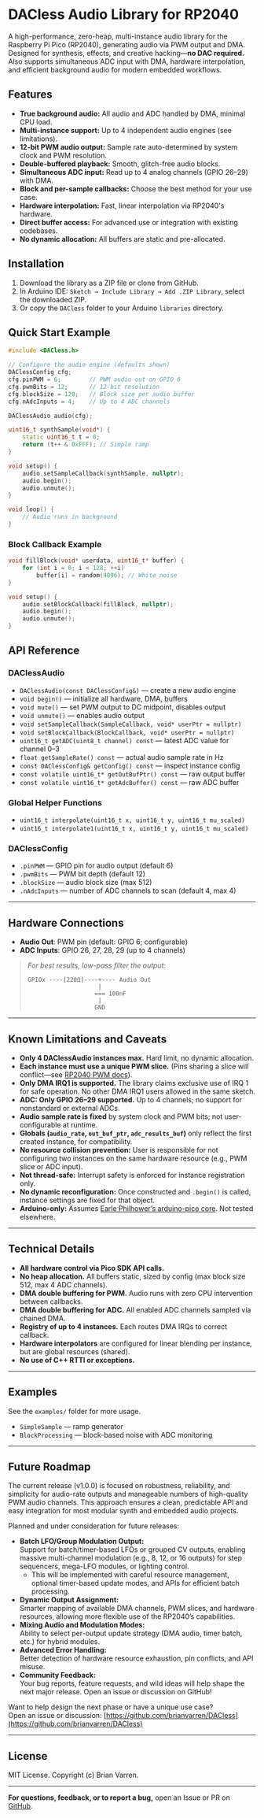 

# DACless Audio Library for RP2040

A high-performance, zero-heap, multi-instance audio library for the Raspberry Pi Pico (RP2040), generating audio via PWM output and DMA.  
Designed for synthesis, effects, and creative hacking—**no DAC required.** Also supports simultaneous ADC input with DMA, hardware interpolation, and efficient background audio for modern embedded workflows.

## Features

- **True background audio:** All audio and ADC handled by DMA, minimal CPU load.
- **Multi-instance support:** Up to 4 independent audio engines (see limitations).
- **12-bit PWM audio output:** Sample rate auto-determined by system clock and PWM resolution.
- **Double-buffered playback:** Smooth, glitch-free audio blocks.
- **Simultaneous ADC input:** Read up to 4 analog channels (GPIO 26–29) with DMA.
- **Block and per-sample callbacks:** Choose the best method for your use case.
- **Hardware interpolation:** Fast, linear interpolation via RP2040's hardware.
- **Direct buffer access:** For advanced use or integration with existing codebases.
- **No dynamic allocation:** All buffers are static and pre-allocated.

## Installation

1. Download the library as a ZIP file or clone from GitHub.
2. In Arduino IDE: `Sketch → Include Library → Add .ZIP Library`, select the downloaded ZIP.
3. Or copy the `DACless` folder to your Arduino `libraries` directory.

## Quick Start Example

```cpp
#include <DACless.h>

// Configure the audio engine (defaults shown)
DAClessConfig cfg;
cfg.pinPWM = 6;        // PWM audio out on GPIO 6
cfg.pwmBits = 12;      // 12-bit resolution
cfg.blockSize = 128;   // Block size per audio buffer
cfg.nAdcInputs = 4;    // Up to 4 ADC channels

DAClessAudio audio(cfg);

uint16_t synthSample(void*) {
    static uint16_t t = 0;
    return (t++ & 0xFFF); // Simple ramp
}

void setup() {
    audio.setSampleCallback(synthSample, nullptr);
    audio.begin();
    audio.unmute();
}

void loop() {
    // Audio runs in background
}
```

### Block Callback Example

```cpp
void fillBlock(void* userdata, uint16_t* buffer) {
    for (int i = 0; i < 128; ++i)
        buffer[i] = random(4096); // White noise
}

void setup() {
    audio.setBlockCallback(fillBlock, nullptr);
    audio.begin();
    audio.unmute();
}
```

## API Reference

### DAClessAudio

* `DAClessAudio(const DAClessConfig&)` — create a new audio engine
* `void begin()` — initialize all hardware, DMA, buffers
* `void mute()` — set PWM output to DC midpoint, disables output
* `void unmute()` — enables audio output
* `void setSampleCallback(SampleCallback, void* userPtr = nullptr)`
* `void setBlockCallback(BlockCallback, void* userPtr = nullptr)`
* `uint16_t getADC(uint8_t channel) const` — latest ADC value for channel 0–3
* `float getSampleRate() const` — actual audio sample rate in Hz
* `const DAClessConfig& getConfig() const` — inspect instance config
* `const volatile uint16_t* getOutBufPtr() const` — raw output buffer
* `const volatile uint16_t* getAdcBuffer() const` — raw ADC buffer

### Global Helper Functions

* `uint16_t interpolate(uint16_t x, uint16_t y, uint16_t mu_scaled)`
* `uint16_t interpolate1(uint16_t x, uint16_t y, uint16_t mu_scaled)`

### DAClessConfig

* `.pinPWM` — GPIO pin for audio output (default 6)
* `.pwmBits` — PWM bit depth (default 12)
* `.blockSize` — audio block size (max 512)
* `.nAdcInputs` — number of ADC channels to scan (default 4, max 4)

---

## Hardware Connections

* **Audio Out**: PWM pin (default: GPIO 6; configurable)
* **ADC Inputs**: GPIO 26, 27, 28, 29 (up to 4 channels)

> *For best results, low-pass filter the output:*
>
> ```
> GPIOx ----[220Ω]----+---- Audio Out
>                     |
>                    === 100nF
>                     |
>                    GND
> ```

---

## Known Limitations and Caveats

* **Only 4 DAClessAudio instances max.** Hard limit, no dynamic allocation.
* **Each instance must use a unique PWM slice.** (Pins sharing a slice will conflict—see [RP2040 PWM docs](https://datasheets.raspberrypi.com/rp2040/rp2040-datasheet.pdf)).
* **Only DMA IRQ1 is supported.** The library claims exclusive use of IRQ 1 for safe operation. No other DMA IRQ1 users allowed in the same sketch.
* **ADC: Only GPIO 26–29 supported.** Up to 4 channels; no support for nonstandard or external ADCs.
* **Audio sample rate is fixed** by system clock and PWM bits; not user-configurable at runtime.
* **Globals (`audio_rate`, `out_buf_ptr`, `adc_results_buf`)** only reflect the first created instance, for compatibility.
* **No resource collision prevention:** User is responsible for not configuring two instances on the same hardware resource (e.g., PWM slice or ADC input).
* **Not thread-safe:** Interrupt safety is enforced for instance registration only.
* **No dynamic reconfiguration:** Once constructed and `.begin()` is called, instance settings are fixed for that object.
* **Arduino-only:** Assumes [Earle Philhower’s arduino-pico core](https://github.com/earlephilhower/arduino-pico). Not tested elsewhere.

---

## Technical Details

* **All hardware control via Pico SDK API calls.**
* **No heap allocation.** All buffers static, sized by config (max block size 512, max 4 ADC channels).
* **DMA double buffering for PWM.** Audio runs with zero CPU intervention between callbacks.
* **DMA double buffering for ADC.** All enabled ADC channels sampled via chained DMA.
* **Registry of up to 4 instances.** Each routes DMA IRQs to correct callback.
* **Hardware interpolators** are configured for linear blending per instance, but are global resources (shared).
* **No use of C++ RTTI or exceptions.**

---

## Examples

See the `examples/` folder for more usage.

* `SimpleSample` — ramp generator
* `BlockProcessing` — block-based noise with ADC monitoring

---

## Future Roadmap

The current release (v1.0.0) is focused on robustness, reliability, and simplicity for audio-rate outputs and manageable numbers of high-quality PWM audio channels. This approach ensures a clean, predictable API and easy integration for most modular synth and embedded audio projects.

Planned and under consideration for future releases:

- **Batch LFO/Group Modulation Output:**  
  Support for batch/timer-based LFOs or grouped CV outputs, enabling massive multi-channel modulation (e.g., 8, 12, or 16 outputs) for step sequencers, mega-LFO modules, or lighting control.  
  - This will be implemented with careful resource management, optional timer-based update modes, and APIs for efficient batch processing.
- **Dynamic Output Assignment:**  
  Smarter mapping of available DMA channels, PWM slices, and hardware resources, allowing more flexible use of the RP2040’s capabilities.
- **Mixing Audio and Modulation Modes:**  
  Ability to select per-output update strategy (DMA audio, timer batch, etc.) for hybrid modules.
- **Advanced Error Handling:**  
  Better detection of hardware resource exhaustion, pin conflicts, and API misuse.
- **Community Feedback:**  
  Your bug reports, feature requests, and wild ideas will help shape the next major release. Open an issue or discussion on GitHub!


Want to help design the next phase or have a unique use case?  
Open an issue or discussion: [https://github.com/brianvarren/DACless](https://github.com/brianvarren/DACless)

---

## License

MIT License.
Copyright (c) Brian Varren.

---

**For questions, feedback, or to report a bug,** open an Issue or PR on [GitHub](https://github.com/brianvarren/DACless).


